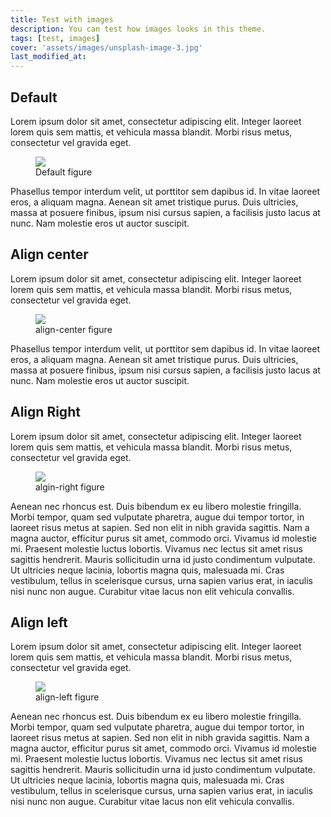 ```yaml
---
title: Test with images
description: You can test how images looks in this theme.
tags: [test, images]
cover: 'assets/images/unsplash-image-3.jpg'
last_modified_at:
---
```


## Default
Lorem ipsum dolor sit amet, consectetur adipiscing elit. Integer laoreet lorem quis sem mattis, et vehicula massa blandit. Morbi risus metus, consectetur vel gravida eget.

<figure>
  <img src="{{ "assets/images/500x300.png" | relative_url }}">
  <figcaption>Default figure</figcaption>
</figure>

Phasellus tempor interdum velit, ut porttitor sem dapibus id. In vitae laoreet eros, a aliquam magna. Aenean sit amet tristique purus. Duis ultricies, massa at posuere finibus, ipsum nisi 
cursus sapien, a facilisis justo lacus at nunc. Nam molestie eros ut auctor suscipit.


## Align center
Lorem ipsum dolor sit amet, consectetur adipiscing elit. Integer laoreet lorem quis sem mattis, et vehicula massa blandit. Morbi risus metus, consectetur vel gravida eget.

<figure class="align-center">
  <img src="{{ "assets/images/500x300.png" | relative_url }}">
  <figcaption>align-center figure</figcaption>
</figure>

Phasellus tempor interdum velit, ut porttitor sem dapibus id. In vitae laoreet eros, a aliquam magna. Aenean sit amet tristique purus. Duis ultricies, massa at posuere finibus, ipsum nisi cursus sapien, a facilisis justo lacus at nunc. Nam molestie eros ut auctor suscipit.

## Align Right
Lorem ipsum dolor sit amet, consectetur adipiscing elit. Integer laoreet lorem quis sem mattis, et vehicula massa blandit. Morbi risus metus, consectetur vel gravida eget.

<figure class="align-right">
  <img src="{{ "assets/images/500x300.png" | relative_url }}">
  <figcaption>algin-right figure</figcaption>
</figure>

Aenean nec rhoncus est. Duis bibendum ex eu libero molestie fringilla. Morbi tempor, quam sed vulputate pharetra, augue dui tempor tortor, in laoreet risus metus at sapien. Sed non elit in nibh gravida sagittis. Nam a magna auctor, efficitur purus sit amet, commodo orci. Vivamus id molestie mi. Praesent molestie luctus lobortis. Vivamus nec lectus sit amet risus sagittis hendrerit. Mauris sollicitudin urna id justo condimentum vulputate. Ut ultricies neque lacinia, lobortis magna quis, malesuada mi. Cras vestibulum, tellus in scelerisque cursus, urna sapien varius erat, in iaculis nisi nunc non augue. Curabitur vitae lacus non elit vehicula convallis.

## Align left
Lorem ipsum dolor sit amet, consectetur adipiscing elit. Integer laoreet lorem quis sem mattis, et vehicula massa blandit. Morbi risus metus, consectetur vel gravida eget.

<figure class="align-left">
  <img src="{{ "assets/images/500x300.png" | relative_url }}">
  <figcaption>align-left figure</figcaption>
</figure>

Aenean nec rhoncus est. Duis bibendum ex eu libero molestie fringilla. Morbi tempor, quam sed vulputate pharetra, augue dui tempor tortor, in laoreet risus metus at sapien. Sed non elit in nibh gravida sagittis. Nam a magna auctor, efficitur purus sit amet, commodo orci. Vivamus id molestie mi. Praesent molestie luctus lobortis. Vivamus nec lectus sit amet risus sagittis hendrerit. Mauris sollicitudin urna id justo condimentum vulputate. Ut ultricies neque lacinia, lobortis magna quis, malesuada mi. Cras vestibulum, tellus in scelerisque cursus, urna sapien varius erat, in iaculis nisi nunc non augue. Curabitur vitae lacus non elit vehicula convallis.
